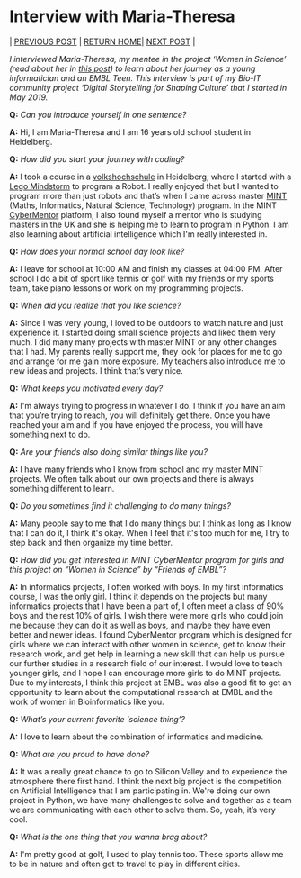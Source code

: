 # Interview with Maria-Theresa

| [PREVIOUS POST](./2019-07-30-community_and_collaboration.md) | [RETURN HOME](https://malvikasharan.github.io/EMBL-Teen-2019/)| [NEXT POST](./2019-08-02-OpenAccess_and_reproducibility.md) |

*I interviewed Maria-Theresa, my mentee in the project ‘Women in Science’ (read about her in [this post](./2019-07-17-introduction.md)) to learn about her journey as a young informatician and an EMBL Teen. This interview is part of my Bio-IT community project ‘Digital Storytelling for Shaping Culture’ that I started in May 2019.*


**Q:** *Can you introduce yourself in one sentence?*

**A:** Hi, I am Maria-Theresa and I am 16 years old school student in Heidelberg. 

**Q:** *How did you start your journey with coding?*

**A:** I took a course in a [volkshochschule](https://en.wikipedia.org/wiki/Folk_high_school) in Heidelberg, where I started with a [Lego Mindstorm](https://www.lego.com/en-us/mindstorms) to program a Robot. I really enjoyed that but I wanted to program more than just robots and that’s when I came across master [MINT](https://www.komm-mach-mint.de/Komm-mach-MINT) (Maths, Informatics, Natural Science, Technology) program. In the MINT [CyberMentor](https://www.cybermentor.de/) platform, I also found myself a mentor who is studying masters in the UK and she is helping me to learn to program in Python. I am also learning about artificial intelligence which I'm really interested in.

**Q:** *How does your normal school day look like?*

**A:** I leave for school at 10:00 AM and finish my classes at 04:00 PM. After school I do a bit of sport like tennis or golf with my friends or my sports team, take piano lessons or work on my programming projects.

**Q:** *When did you realize that you like science?*

**A:** Since I was very young, I loved to be outdoors to watch nature and just experience it. I started doing small science projects and liked them very much. I did many many projects with master MINT or any other changes that I had. My parents really support me, they look for places for me to go and arrange for me gain more exposure. My teachers also introduce me to new ideas and projects. I think that’s very nice.

**Q:** *What keeps you motivated every day?*

**A:** I'm always trying to progress in whatever I do. I think if you have an aim that you’re trying to reach, you will definitely get there. Once you have reached your aim and if you have enjoyed the process, you will have something next to do. 

**Q:** *Are your friends also doing similar things like you?*

**A:** I have many friends who I know from school and my master MINT projects. We often talk about our own projects and there is always something different to learn. 

**Q:** *Do you sometimes find it challenging to do many things?*

**A:** Many people say to me that I do many things but I think as long as I know that I can do it, I think it's okay. When I feel that it's too much for me, I try to step back and then organize my time better.

**Q:** *How did you get interested in MINT CyberMentor program for girls and this project on “Women in Science” by “Friends of EMBL”?*

**A:** In informatics projects, I often worked with boys. In my first informatics course, I was the only girl. I think it depends on the projects but many informatics projects that I have been a part of, I often meet a class of 90% boys and the rest 10% of girls. I wish there were more girls who could join me because they can do it as well as boys, and maybe they have even better and newer ideas. I found CyberMentor program which is designed for girls where we can interact with other women in science, get to know their research work, and get help in learning a new skill that can help us pursue our further studies in a research field of our interest. I would love to teach younger girls, and I hope I can encourage more girls to do MINT projects. Due to my interests, I think this project at EMBL was also a good fit to get an opportunity to learn about the computational research at EMBL and the work of women in Bioinformatics like you. 

**Q:** *What’s your current favorite ‘science thing’?*

**A:** I love to learn about the combination of informatics and medicine.

**Q:** *What are you proud to have done?*

**A:** It was a really great chance to go to Silicon Valley and to experience the atmosphere there first hand. I think the next big project is the competition on Artificial Intelligence that I am participating in. We're doing our own project in Python, we have many challenges to solve and together as a team we are communicating with each other to solve them. So, yeah, it’s very cool.

**Q:** *What is the one thing that you wanna brag about?*

**A:** I'm pretty good at golf, I used to play tennis too. These sports allow me to be in nature and often get to travel to play in different cities.
